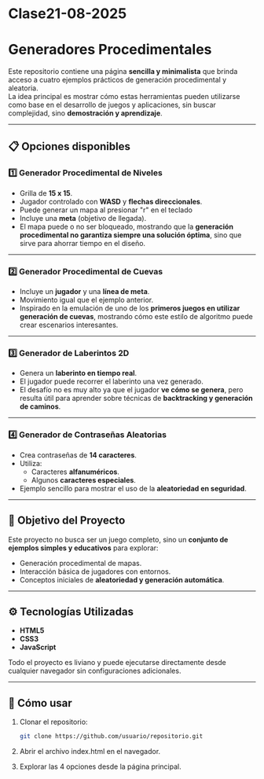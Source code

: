 # Clase21-08-2025


# Generadores Procedimentales

Este repositorio contiene una página **sencilla y minimalista** que brinda acceso a cuatro ejemplos prácticos de generación procedimental y aleatoria.  
La idea principal es mostrar cómo estas herramientas pueden utilizarse como base en el desarrollo de juegos y aplicaciones, sin buscar complejidad, sino **demostración y aprendizaje**.

---

## 📋 Opciones disponibles

### 1️⃣ Generador Procedimental de Niveles
- Grilla de **15 x 15**.
- Jugador controlado con **WASD** y **flechas direccionales**.
- Puede generar un mapa al presionar "r" en el teclado
- Incluye una **meta** (objetivo de llegada).
- El mapa puede o no ser bloqueado, mostrando que la **generación procedimental no garantiza siempre una solución óptima**, sino que sirve para ahorrar tiempo en el diseño.

---

### 2️⃣ Generador Procedimental de Cuevas
- Incluye un **jugador** y una **línea de meta**.
- Movimiento igual que el ejemplo anterior.
- Inspirado en la emulación de uno de los **primeros juegos en utilizar generación de cuevas**, mostrando cómo este estilo de algoritmo puede crear escenarios interesantes.

---

### 3️⃣ Generador de Laberintos 2D
- Genera un **laberinto en tiempo real**.
- El jugador puede recorrer el laberinto una vez generado.
- El desafío no es muy alto ya que el jugador **ve cómo se genera**, pero resulta útil para aprender sobre técnicas de **backtracking y generación de caminos**.

---

### 4️⃣ Generador de Contraseñas Aleatorias
- Crea contraseñas de **14 caracteres**.
- Utiliza:
  - Caracteres **alfanuméricos**.
  - Algunos **caracteres especiales**.
- Ejemplo sencillo para mostrar el uso de la **aleatoriedad en seguridad**.

---

## 🚀 Objetivo del Proyecto
Este proyecto no busca ser un juego completo, sino un **conjunto de ejemplos simples y educativos** para explorar:
- Generación procedimental de mapas.
- Interacción básica de jugadores con entornos.
- Conceptos iniciales de **aleatoriedad y generación automática**.

---

## ⚙️ Tecnologías Utilizadas
- **HTML5**
- **CSS3**
- **JavaScript**

Todo el proyecto es liviano y puede ejecutarse directamente desde cualquier navegador sin configuraciones adicionales.

---

## 📖 Cómo usar
1. Clonar el repositorio:
   ```bash
   git clone https://github.com/usuario/repositorio.git

2. Abrir el archivo index.html en el navegador.


3. Explorar las 4 opciones desde la página principal.